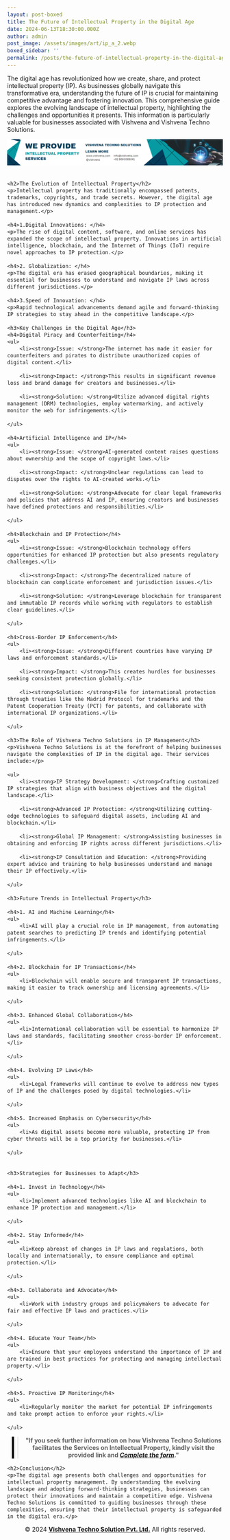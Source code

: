 ```yaml
---
layout: post-boxed
title: The Future of Intellectual Property in the Digital Age
date: 2024-06-13T18:30:00.000Z
author: admin
post_image: /assets/images/art/ip_a_2.webp
boxed_sidebar: ''
permalink: /posts/the-future-of-intellectual-property-in-the-digital-age
---
```


<html lang="en">
<head>
    <meta charset="UTF-8">
    <meta name="viewport" content="width=device-width, initial-scale=1.0">
    <meta name="description" content="Explore the future of intellectual property in the digital age with insights from Vishvena Techno Solutions.">
    <title>The Future of Intellectual Property in the Digital Age</title>
</head>
<body>

<p>The digital age has revolutionized how we create, share, and protect intellectual property (IP). As businesses globally navigate this transformative era, understanding the future of IP is crucial for maintaining competitive advantage and fostering innovation. This comprehensive guide explores the evolving landscape of intellectual property, highlighting the challenges and opportunities it presents. This information is particularly valuable for businesses associated with Vishvena and Vishvena Techno Solutions.</p>

<!-- Image Banner Ad -->

<a href="/contact">
    <img src="/assets/images/art/ip ads a.webp" alt="Advertisement for Vishvena Techno Solutions intellectual property services" style="max-width:100%; height:auto;">
</a>
<br><br>

<article>

```
<h2>The Evolution of Intellectual Property</h2>
<p>Intellectual property has traditionally encompassed patents, trademarks, copyrights, and trade secrets. However, the digital age has introduced new dynamics and complexities to IP protection and management.</p>

<h4>1.Digital Innovations: </h4>
<p>The rise of digital content, software, and online services has expanded the scope of intellectual property. Innovations in artificial intelligence, blockchain, and the Internet of Things (IoT) require novel approaches to IP protection.</p>

<h4>2. Globalization: </h4>
<p>The digital era has erased geographical boundaries, making it essential for businesses to understand and navigate IP laws across different jurisdictions.</p>

<h4>3.Speed of Innovation: </h4>
<p>Rapid technological advancements demand agile and forward-thinking IP strategies to stay ahead in the competitive landscape.</p>

<h3>Key Challenges in the Digital Age</h3>
<h4>Digital Piracy and Counterfeiting</h4>
<ul>
	<li><strong>Issue: </strong>The internet has made it easier for counterfeiters and pirates to distribute unauthorized copies of digital content.</li>
	
	<li><strong>Impact: </strong>This results in significant revenue loss and brand damage for creators and businesses.</li>
	
	<li><strong>Solution: </strong>Utilize advanced digital rights management (DRM) technologies, employ watermarking, and actively monitor the web for infringements.</li>
	
</ul>

<h4>Artificial Intelligence and IP</h4>
<ul>
	<li><strong>Issue: </strong>AI-generated content raises questions about ownership and the scope of copyright laws.</li>
	
	<li><strong>Impact: </strong>Unclear regulations can lead to disputes over the rights to AI-created works.</li>
	
	<li><strong>Solution: </strong>Advocate for clear legal frameworks and policies that address AI and IP, ensuring creators and businesses have defined protections and responsibilities.</li>
	
</ul>

<h4>Blockchain and IP Protection</h4>
<ul>
	<li><strong>Issue: </strong>Blockchain technology offers opportunities for enhanced IP protection but also presents regulatory challenges.</li>
	
	<li><strong>Impact: </strong>The decentralized nature of blockchain can complicate enforcement and jurisdiction issues.</li>
	
	<li><strong>Solution: </strong>Leverage blockchain for transparent and immutable IP records while working with regulators to establish clear guidelines.</li>
	
</ul>

<h4>Cross-Border IP Enforcement</h4>
<ul>
	<li><strong>Issue: </strong>Different countries have varying IP laws and enforcement standards.</li>
	
	<li><strong>Impact: </strong>This creates hurdles for businesses seeking consistent protection globally.</li>
	
	<li><strong>Solution: </strong>File for international protection through treaties like the Madrid Protocol for trademarks and the Patent Cooperation Treaty (PCT) for patents, and collaborate with international IP organizations.</li>
	
</ul>

<h3>The Role of Vishvena Techno Solutions in IP Management</h3>
<p>Vishvena Techno Solutions is at the forefront of helping businesses navigate the complexities of IP in the digital age. Their services include:</p>

<ul>
	<li><strong>IP Strategy Development: </strong>Crafting customized IP strategies that align with business objectives and the digital landscape.</li>
	
	<li><strong>Advanced IP Protection: </strong>Utilizing cutting-edge technologies to safeguard digital assets, including AI and blockchain.</li>
	
	<li><strong>Global IP Management: </strong>Assisting businesses in obtaining and enforcing IP rights across different jurisdictions.</li>
	
	<li><strong>IP Consultation and Education: </strong>Providing expert advice and training to help businesses understand and manage their IP effectively.</li>
	
</ul>

<h3>Future Trends in Intellectual Property</h3>

<h4>1. AI and Machine Learning</h4>
<ul>
	<li>AI will play a crucial role in IP management, from automating patent searches to predicting IP trends and identifying potential infringements.</li>
	
</ul>

<h4>2. Blockchain for IP Transactions</h4>
<ul>
	<li>Blockchain will enable secure and transparent IP transactions, making it easier to track ownership and licensing agreements.</li>
	
</ul>

<h4>3. Enhanced Global Collaboration</h4>
<ul>
	<li>International collaboration will be essential to harmonize IP laws and standards, facilitating smoother cross-border IP enforcement.</li>
	
</ul>

<h4>4. Evolving IP Laws</h4>
<ul>
	<li>Legal frameworks will continue to evolve to address new types of IP and the challenges posed by digital technologies.</li>
	
</ul>

<h4>5. Increased Emphasis on Cybersecurity</h4>
<ul>
	<li>As digital assets become more valuable, protecting IP from cyber threats will be a top priority for businesses.</li>
	
</ul>


<h3>Strategies for Businesses to Adapt</h3>

<h4>1. Invest in Technology</h4>
<ul>
	<li>Implement advanced technologies like AI and blockchain to enhance IP protection and management.</li>
	
</ul>

<h4>2. Stay Informed</h4>
<ul>
	<li>Keep abreast of changes in IP laws and regulations, both locally and internationally, to ensure compliance and optimal protection.</li>
	
</ul>

<h4>3. Collaborate and Advocate</h4>
<ul>
	<li>Work with industry groups and policymakers to advocate for fair and effective IP laws and practices.</li>
	
</ul>

<h4>4. Educate Your Team</h4>
<ul>
	<li>Ensure that your employees understand the importance of IP and are trained in best practices for protecting and managing intellectual property.</li>
	
</ul>

<h4>5. Proactive IP Monitoring</h4>
<ul>
	<li>Regularly monitor the market for potential IP infringements and take prompt action to enforce your rights.</li>
	
</ul>
```

<!-- Quote Ad with link -->

<center>
    <blockquote style="position:relative;">
        <p><b style="font-size:1em;">"If you seek further information on how Vishvena Techno Solutions facilitates the Services on Intellectual Property, kindly visit the provided link and <a href="/contact"><i>Complete the form</i></a>."</b></p>
        <div style="position:absolute; top:0; bottom:0; left:-15px; border-left:5px solid black;"></div>
    </blockquote>
</center>

```
<h2>Conclusion</h2>
<p>The digital age presents both challenges and opportunities for intellectual property management. By understanding the evolving landscape and adopting forward-thinking strategies, businesses can protect their innovations and maintain a competitive edge. Vishvena Techno Solutions is committed to guiding businesses through these complexities, ensuring that their intellectual property is safeguarded in the digital era.</p>
```

<footer>
    <center>
        <p>&copy; 2024 <a href="https://vishvena.com"><b>Vishvena Techno Solution Pvt. Ltd.</b></a> All rights reserved.</p>
    </center>
</footer>

</article>

</body>
</html>
